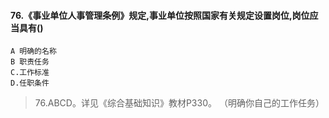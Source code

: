 #### 76.《事业单位人事管理条例》规定,事业单位按照国家有关规定设置岗位,岗位应当具有()
    A 明确的名称
    B 职责任务
    C.工作标准
    D.任职条件
>   76.ABCD。详见《综合基础知识》教材P330。
（明确你自己的工作任务）



























